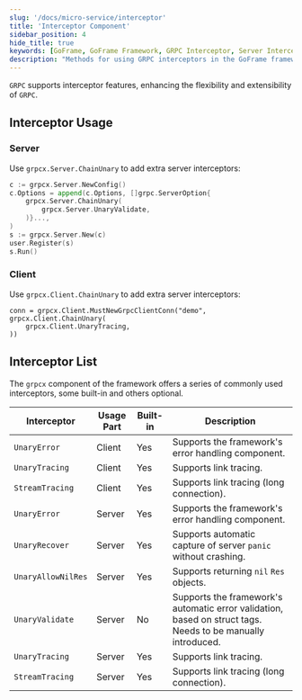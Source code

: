 ```yaml
---
slug: '/docs/micro-service/interceptor'
title: 'Interceptor Component'
sidebar_position: 4
hide_title: true
keywords: [GoFrame, GoFrame Framework, GRPC Interceptor, Server Interceptor, Client Interceptor, grpcx Component, Link Tracing, Error Handling, Automatic Error Validation, Server Panic Capture]
description: "Methods for using GRPC interceptors in the GoFrame framework, detailing the implementation of server and client interceptors, including features such as link tracing, error handling, and automatic error validation. By using the grpcx component, users can flexibly add and customize interceptors to enhance the scalability and stability of GRPC services and clients."
---
```


`GRPC` supports interceptor features, enhancing the flexibility and extensibility of `GRPC`.

## Interceptor Usage

### Server

Use `grpcx.Server.ChainUnary` to add extra server interceptors:

```go
c := grpcx.Server.NewConfig()
c.Options = append(c.Options, []grpc.ServerOption{
    grpcx.Server.ChainUnary(
        grpcx.Server.UnaryValidate,
    )}...,
)
s := grpcx.Server.New(c)
user.Register(s)
s.Run()
```

### Client

Use `grpcx.Client.ChainUnary` to add extra server interceptors:

```
conn = grpcx.Client.MustNewGrpcClientConn("demo", grpcx.Client.ChainUnary(
    grpcx.Client.UnaryTracing,
))
```

## Interceptor List

The `grpcx` component of the framework offers a series of commonly used interceptors, some built-in and others optional.

| Interceptor | Usage Part | Built-in | Description |
| --- | --- | --- | --- |
| `UnaryError` | Client | Yes | Supports the framework's error handling component. |
| `UnaryTracing` | Client | Yes | Supports link tracing. |
| `StreamTracing` | Client | Yes | Supports link tracing (long connection). |
| `UnaryError` | Server | Yes | Supports the framework's error handling component. |
| `UnaryRecover` | Server | Yes | Supports automatic capture of server `panic` without crashing. |
| `UnaryAllowNilRes` | Server | Yes | Supports returning `nil` `Res` objects. |
| `UnaryValidate` | Server | No | Supports the framework's automatic error validation, based on struct tags. Needs to be manually introduced. |
| `UnaryTracing` | Server | Yes | Supports link tracing. |
| `StreamTracing` | Server | Yes | Supports link tracing (long connection). |